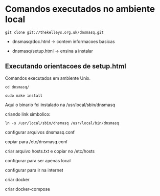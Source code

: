 # Comandos executados no ambiente local

`git clone git://thekelleys.org.uk/dnsmasq.git`

- dnsmasq/doc.html -> contem informacoes basicas

- dnsmasq/setup.html -> ensina a instalar

## Executando orientacoes de setup.html

Comandos executados em ambiente Unix.

`cd dnsmasq/`

`sudo make install`

Aqui o binario foi instalado na /usr/local/sbin/dnsmasq

criando link simbolico:

`ln -s /usr/local/sbin/dnsmasq /usr/local/bin/dnsmasq`

configurar arquivos dnsmasq.conf

copiar para /etc/dnsmasq.conf

criar arquivo hosts.txt e copiar no /etc/hosts

configurar para ser apenas local

configurar para ir na internet

criar docker

criar docker-compose